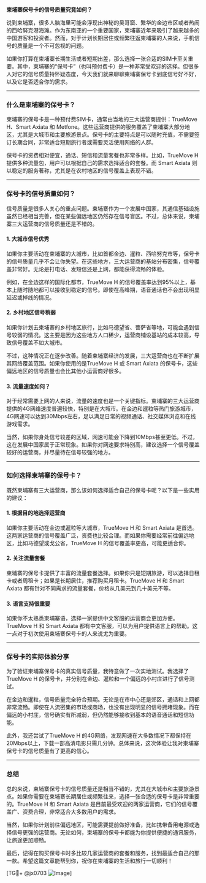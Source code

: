 **柬埔寨保号卡的信号质量究竟如何？**

说到柬埔寨，很多人脑海里可能会浮现出神秘的吴哥窟、繁华的金边市区或者热闹的西哈努克港海滩。作为东南亚的一个重要国家，柬埔寨近年来吸引了越来越多的中国游客和投资者。然而，对于计划长期居住或频繁往返柬埔寨的人来说，手机信号的质量是一个不可忽视的问题。

如果你打算在柬埔寨长期生活或者短期出差，那么选择一张合适的SIM卡至关重要。其中，柬埔寨的“保号卡”（也叫预付费卡）是一种非常受欢迎的选择。但很多人对它的信号质量持怀疑态度，今天我们就来聊聊柬埔寨保号卡到底信号好不好，以及它是否适合你的需求。

---

### **什么是柬埔寨的保号卡？**

柬埔寨的保号卡是一种预付费SIM卡，通常由当地的三大运营商提供：TrueMove H、Smart Axiata 和 Metfone。这些运营商提供的服务覆盖了柬埔寨大部分地区，尤其是大城市和主要旅游景点。保号卡的主要特点是可以随时充值，不需要签订长期合同，非常适合短期旅行者或需要灵活使用网络的人群。

保号卡的资费相对便宜，通话、短信和流量套餐也非常多样。比如，TrueMove H 提供多种流量包，用户可以根据自己的需求选择适合的套餐。而 Smart Axiata 则以稳定的服务著称，尤其是在农村地区的信号覆盖上表现不错。

---

### **保号卡的信号质量如何？**

信号质量是很多人关心的重点问题。柬埔寨作为一个发展中国家，其通信基础设施虽然已经相当完善，但在某些偏远地区仍然存在信号盲区。不过，总体来说，柬埔寨三大运营商的信号质量还是不错的。

#### **1. 大城市信号优秀**
如果你主要活动在柬埔寨的大城市，比如首都金边、暹粒、西哈努克市等，保号卡的信号质量几乎不会让你失望。在这些地方，三大运营商的基站分布密集，信号覆盖非常好。无论是打电话、发短信还是上网，都能获得流畅的体验。

例如，在金边这样的国际化都市，TrueMove H 的信号覆盖率达到95%以上，基本上随时随地都可以接收到稳定的信号。即使在高峰期，语音通话也不会出现明显延迟或掉线的情况。

#### **2. 乡村地区信号稍弱**
如果你计划去柬埔寨的乡村地区旅行，比如马德望省、菩萨省等地，可能会遇到信号较弱的情况。这主要是因为这些地方人口稀少，运营商铺设基站的成本较高，导致信号覆盖不如大城市。

不过，这种情况正在逐步改善。随着柬埔寨经济的发展，三大运营商也在不断扩展其网络覆盖范围。如果你使用的是TrueMove H 或 Smart Axiata 的保号卡，这些偏远地区的信号质量也会比其他小运营商好很多。

#### **3. 流量速度如何？**
对于经常需要上网的人来说，流量的速度也是一个关键指标。柬埔寨的三大运营商提供的4G网络速度普遍较快，特别是在大城市。在金边和暹粒等热门旅游城市，4G网速可以达到30Mbps左右，足以满足日常的视频通话、社交媒体浏览和在线游戏需求。

当然，如果你身处信号较差的区域，网速可能会下降到10Mbps甚至更低。不过，这在发展中国家属于正常现象。如果你对网速要求特别高，建议选择一个信号覆盖较好的运营商，并尽量待在信号较强的地方。

---

### **如何选择柬埔寨的保号卡？**

既然柬埔寨有三大运营商，那么该如何选择适合自己的保号卡呢？以下是一些实用的建议：

#### **1. 根据目的地选择运营商**
如果你主要活动在金边或暹粒等大城市，TrueMove H 和 Smart Axiata 是首选。这两家运营商的信号覆盖广泛，资费也比较合理。而如果你需要经常前往偏远地区，比如马德望或戈公省，TrueMove H 的信号覆盖率更高，可能更适合你。

#### **2. 关注流量套餐**
柬埔寨的保号卡提供了丰富的流量套餐选择。如果你只是短期旅游，可以选择日租卡或者周租卡；如果是长期居住，推荐购买月租卡。TrueMove H 和 Smart Axiata 都有针对不同需求的流量套餐，价格从几美元到几十美元不等。

#### **3. 语言支持很重要**
如果你不太熟悉柬埔寨语，选择一家提供中文客服的运营商会更加方便。TrueMove H 和 Smart Axiata 都有中文客服，可以为用户提供语言上的帮助。这一点对于初次使用柬埔寨保号卡的人来说尤为重要。

---

### **保号卡的实际体验分享**

为了验证柬埔寨保号卡的真实信号质量，我特意做了一次实地测试。我选择了TrueMove H 的保号卡，并分别在金边、暹粒和一个偏远的小村庄进行了信号测试。

在金边和暹粒，信号质量完全符合预期。无论是在市中心还是郊区，通话和上网都非常流畅。即使在人流密集的市场或商场，也没有出现明显的信号拥堵现象。而在偏远的小村庄，信号确实有所减弱，但仍然能够接收到基本的语音通话和短信功能。

此外，我还尝试了TrueMove H 的4G网络，发现网速在大多数情况下都保持在20Mbps以上，下载一部高清电影只需几分钟。总体来说，这次体验让我对柬埔寨保号卡的信号质量有了更高的信心。

---

### **总结**

总的来说，柬埔寨保号卡的信号质量还是相当不错的，尤其在大城市和主要旅游景点。如果你需要在柬埔寨长期居住或频繁往来，选择一张合适的保号卡是非常重要的。TrueMove H 和 Smart Axiata 是目前最受欢迎的两家运营商，它们的信号覆盖广、资费合理，非常适合大多数用户的需求。

当然，如果你计划前往偏远地区，可能需要提前做好准备，比如携带备用电源或选择信号更强的运营商。无论如何，柬埔寨的保号卡都能为你提供便捷的通讯服务，让旅途更加顺畅。

最后，记得在购买保号卡时多比较几家运营商的套餐和服务，找到最适合自己的那一款。希望这篇文章能帮到你，祝你在柬埔寨的生活和旅行一切顺利！

[TG💪+ @jx0703 ![Image](https://github.com/user-attachments/assets/dbca1d08-cadb-493c-b0ec-ad6f7a83f270)]